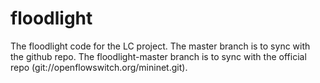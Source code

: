 floodlight
==========

The floodlight code for the LC project.
The master branch is to sync with the github repo.
The floodlight-master branch is to sync with the official repo (git://openflowswitch.org/mininet.git).

